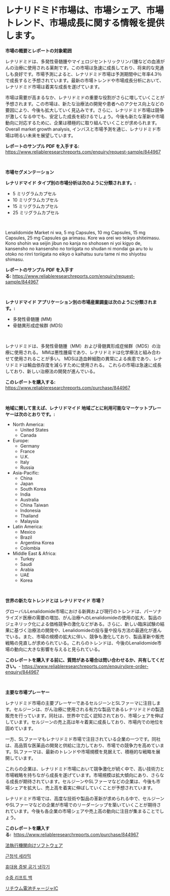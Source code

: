 <p><h1>レナリドミド市場は、市場シェア、市場トレンド、市場成長に関する情報を提供します。</h1></p><p><strong>市場の概要とレポートの対象範囲</strong></p>
<p><p>レナリドミドは、多発性骨髄腫やマイェロジセントリックリンパ腫などの血液がんの治療に使用される薬剤です。この市場は急速に成長しており、将来的な見通しも良好です。市場予測によると、レナリドミド市場は予測期間中に年率4.3％で成長すると予想されています。最新の市場トレンドや市場成長分析において、レナリドミド市場は着実な成長を遂げています。</p><p>市場は需要が高まるなか、レナリドミドの重要な役割がさらに増していくことが予想されます。この市場は、新たな治療法の開発や患者へのアクセス向上などの要因により、今後も拡大していく見込みです。さらに、レナリドミド市場は競争が激しくなる中でも、安定した成長を続けるでしょう。今後も新たな革新や市場動向に対応するために、企業は積極的に取り組んでいくことが求められます。Overall market growth analysis, インバスと市場予測を通じ、レナリドミド市場は明るい未来を展望しています。</p></p>
<p><strong>レポートのサンプル PDF を入手する:</strong> <a href="https://www.reliableresearchreports.com/enquiry/request-sample/844967">https://www.reliableresearchreports.com/enquiry/request-sample/844967</a></p>
<p>&nbsp;</p>
<p><strong>市場セグメンテーション</strong></p>
<p><strong>レナリドマイド タイプ別の市場分析は次のように分類されます。:</strong></p>
<p><ul><li>5 ミリグラムカプセル</li><li>10 ミリグラムカプセル</li><li>15 ミリグラムカプセル</li><li>25 ミリグラムカプセル</li></ul></p>
<p>&nbsp;</p>
<p><p>Lenalidomide Market ni wa, 5 mg Capsules, 10 mg Capsules, 15 mg Capsules, 25 mg Capsules ga arimasu. Kore wa orei wo teikyo shiteimasu. Kono shohin wa seijin jibun no kanja no shohosen ni yoi kigyo de, kansensho no kansensho no toriigata no shudan ni mondai ga aru to iu otoko no rinri toriigata no eikyo o kaihatsu suru tame ni mo shiyotsu shimasu.</p></p>
<p><strong>レポートのサンプル PDF を入手する:</strong>&nbsp;<a href="https://www.reliableresearchreports.com/enquiry/request-sample/844967">https://www.reliableresearchreports.com/enquiry/request-sample/844967</a></p>
<p>&nbsp;</p>
<p><strong> レナリドマイド アプリケーション別の市場産業調査は次のように分類されます。:</strong></p>
<p><ul><li>多発性骨髄腫 (MM)</li><li>骨髄異形成症候群 (MDS)</li></ul></p>
<p>&nbsp;</p>
<p><p>レナリドミドは、多発性骨髄腫（MM）および骨髄異形成症候群（MDS）の治療に使用される。 MMは悪性腫瘍であり、レナリドミドは化学療法と組み合わせて使用されることが多い。 MDSは造血幹細胞の異常による疾患であり、レナリドミドは輸血依存度を減らすために使用される。 これらの市場は急速に成長しており、新しい治療法の開発が進んでいる。</p></p>
<p><strong>このレポートを購入する:</strong>&nbsp; <a href="https://www.reliableresearchreports.com/purchase/844967">https://www.reliableresearchreports.com/purchase/844967</a></p>
<p>&nbsp;</p>
<p><strong>地域に関して言えば、レナリドマイド 地域ごとに利用可能なマーケットプレーヤーは次のとおりです。:</strong></p>
<p><ul>
    <li>
        North America:
        <ul>
            <li>United States</li>
            <li>Canada</li>
        </ul>
    </li>
    <li>
        Europe:
        <ul>
            <li>Germany</li>
            <li>France</li>
            <li>U.K.</li>
            <li>Italy</li>
            <li>Russia</li>
        </ul>
    </li>
    <li>
        Asia-Pacific:
        <ul>
            <li>China</li>
            <li>Japan</li>
            <li>South Korea</li>
            <li>India</li>
            <li>Australia</li>
            <li>China Taiwan</li>
            <li>Indonesia</li>
            <li>Thailand</li>
            <li>Malaysia</li>
        </ul>
    </li>
    <li>
        Latin America:
        <ul>
            <li>Mexico</li>
            <li>Brazil</li>
            <li>Argentina Korea</li>
            <li>Colombia</li>
        </ul>
    </li>
    <li>
        Middle East & Africa:
        <ul>
            <li>Turkey</li>
            <li>Saudi</li>
            <li>Arabia</li>
            <li>UAE</li>
            <li>Korea</li>
        </ul>
    </li>
    </ul></p>
<p>&nbsp;</p>
<p><strong>世界の新たなトレンドとは レナリドマイド 市場？</strong></p>
<p><p>グローバルLenalidomide市場における新興および現行のトレンドは、パーソナライズド医療の需要の増加、がん治療へのLenalidomideの使用の拡大、製品のジェネリック化による価格競争の激化などがある。さらに、新しい臨床試験の結果に基づく治療法の開発や、Lenalidomideの投与量や投与方法の最適化が進んでいる。また、市場の規模の拡大に伴い、競争も激化しており、製品革新や販売戦略の見直しが求められている。これらのトレンドは、今後のLenalidomide市場の動向に大きな影響を与えると見られている。</p></p>
<p><strong>このレポートを購入する前に、質問がある場合は問い合わせるか、共有してください。</strong>- <a href="https://www.reliableresearchreports.com/enquiry/pre-order-enquiry/844967">https://www.reliableresearchreports.com/enquiry/pre-order-enquiry/844967</a></p>
<p>&nbsp;</p>
<p><strong>主要な市場プレーヤー</strong></p>
<p><p>レナリドミド市場の主要プレーヤーであるセルジーンとSLファーマに注目します。セルジーンは、がん治療に使用される有力な製品であるレナリドミドの製造販売を行っています。同社は、世界中で広く認知されており、市場シェアを伸ばしています。セルジーンの売上高は年々着実に成長しており、市場内での地位を固めています。</p><p>一方、SLファーマもレナリドミド市場で注目されている企業の一つです。同社は、高品質な医薬品の開発と供給に注力しており、市場での競争力を高めています。SLファーマは、最新のトレンドや市場規模を見据えて、積極的な戦略を展開しています。</p><p>これらの企業は、レナリドミド市場において競争激化が続く中で、高い技術力と市場戦略を持ちながら成長を遂げています。市場規模は拡大傾向にあり、さらなる成長が期待されています。セルジーンやSLファーマなどの企業は、今後も市場シェアを拡大し、売上高を着実に伸ばしていくことが予想されています。</p><p>レナリドミド市場では、高度な技術や製品の革新が求められる中で、セルジーンやSLファーマなどの企業が市場でのリーダーシップを築いていくことが期待されています。今後も各企業の市場シェアや売上高の動向に注目が集まることでしょう。</p></p>
<p><strong>このレポートを購入する:</strong>&nbsp;&nbsp;<a href="https://www.reliableresearchreports.com/purchase/844967">https://www.reliableresearchreports.com/purchase/844967</a></p>
<p><p><a href="https://github.com/AriMuller2009/Market-Research-Report-List-1/blob/main/891780316612.md">法執行機関向けソフトウェア</a></p><p><a href="https://medium.com/@heisenberg6587768/%EC%BD%94%EB%94%94%EB%9D%BC%EC%9D%B4%ED%8A%B8-%EC%84%B8%EB%9D%BC%EB%AF%B9-%EC%8B%9C%EC%9E%A5-%EC%A0%84%EB%A7%9D-%EC%82%B0%EC%97%85-%EA%B0%9C%EC%9A%94-%EB%B0%8F-%EC%98%88%EC%B8%A1-2024%EB%85%84%EB%B6%80%ED%84%B0-2031%EB%85%84%EA%B9%8C%EC%A7%80-835aed39120a">근청석 세라믹</a></p><p><a href="https://github.com/TimmyMann6767/Market-Research-Report-List-1/blob/main/605059615583.md">휴대용 증발 공기 냉각기</a></p><p><a href="https://medium.com/@duculucescu2022/%EC%88%98%EC%A4%91-%EB%A6%AC%ED%94%84%ED%8A%B8%EB%B0%B1-%EC%8B%9C%EC%9E%A5%EC%9D%80-%EC%8B%9C%EC%9E%A5-%EC%A0%90%EC%9C%A0%EC%9C%A8-%EA%B7%9C%EB%AA%A8-%EB%B0%8F-2031%EB%85%84%EA%B9%8C%EC%A7%80-%EC%98%88%EC%83%81%EB%90%9C-%EC%98%88%EC%B8%A1%EC%97%90-%EC%B4%88%EC%A0%90%EC%9D%84-%EB%A7%9E%EC%B6%A5%EB%8B%88%EB%8B%A4-a8f623c1048e">수중 리프트 백</a></p><p><a href="https://medium.com/@englandlifestyle_22171/%E3%83%AA%E3%83%81%E3%82%A6%E3%83%A0%E3%83%90%E3%83%83%E3%83%86%E3%83%AA%E3%83%BC%E5%85%85%E9%9B%BBic%E5%B8%82%E5%A0%B4%E3%81%AF-%E5%B8%82%E5%A0%B4%E3%82%B7%E3%82%A7%E3%82%A2-%E5%B8%82%E5%A0%B4%E3%83%88%E3%83%AC%E3%83%B3%E3%83%89-%E5%B8%82%E5%A0%B4%E6%88%90%E9%95%B7%E3%81%AB%E9%96%A2%E3%81%99%E3%82%8B%E6%83%85%E5%A0%B1%E3%82%92%E6%8F%90%E4%BE%9B%E3%81%97%E3%81%A6%E3%81%84%E3%81%BE%E3%81%99-284fcec7ce4d">リチウム電池チャージャIC</a></p></p>